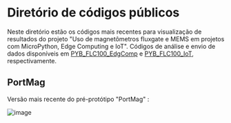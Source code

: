 # Diretório de códigos públicos

Neste diretório estão os códigos mais recentes para visualização de resultados do projeto "Uso de magnetômetros fluxgate e MEMS em projetos com MicroPython, Edge Computing e IoT". Códigos de análise e envio de dados disponíveis em [PYB_FLC100_EdgComp](https://github.com/EduardoDestefani/micropython-samples/tree/master/Codigo-fonte/MicroPython/Pyboard%20D-Series/PYB_FLC100_EdgComp) e [PYB_FLC100_IoT](https://github.com/EduardoDestefani/micropython-samples/tree/master/Codigo-fonte/MicroPython/Pyboard%20D-Series/PYB_FLC100_IoT), respectivamente.

## PortMag
Versão mais recente do pré-protótipo "PortMag" :

![image]()
